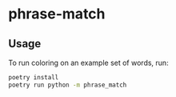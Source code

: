 # phrase-match

## Usage

To run coloring on an example set of words, run:

```sh
poetry install
poetry run python -m phrase_match
```

